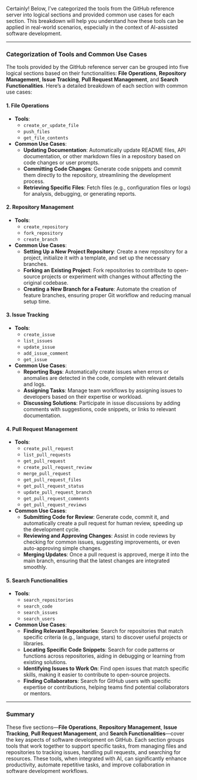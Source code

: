 Certainly! Below, I’ve categorized the tools from the GitHub reference server into logical sections and provided common use cases for each section. This breakdown will help you understand how these tools can be applied in real-world scenarios, especially in the context of AI-assisted software development.

---

### Categorization of Tools and Common Use Cases

The tools provided by the GitHub reference server can be grouped into five logical sections based on their functionalities: **File Operations**, **Repository Management**, **Issue Tracking**, **Pull Request Management**, and **Search Functionalities**. Here’s a detailed breakdown of each section with common use cases:

#### 1. File Operations
- **Tools**:  
  - `create_or_update_file`  
  - `push_files`  
  - `get_file_contents`  
- **Common Use Cases**:  
  - **Updating Documentation**: Automatically update README files, API documentation, or other markdown files in a repository based on code changes or user prompts.  
  - **Committing Code Changes**: Generate code snippets and commit them directly to the repository, streamlining the development process.  
  - **Retrieving Specific Files**: Fetch files (e.g., configuration files or logs) for analysis, debugging, or generating reports.

#### 2. Repository Management
- **Tools**:  
  - `create_repository`  
  - `fork_repository`  
  - `create_branch`  
- **Common Use Cases**:  
  - **Setting Up a New Project Repository**: Create a new repository for a project, initialize it with a template, and set up the necessary branches.  
  - **Forking an Existing Project**: Fork repositories to contribute to open-source projects or experiment with changes without affecting the original codebase.  
  - **Creating a New Branch for a Feature**: Automate the creation of feature branches, ensuring proper Git workflow and reducing manual setup time.

#### 3. Issue Tracking
- **Tools**:  
  - `create_issue`  
  - `list_issues`  
  - `update_issue`  
  - `add_issue_comment`  
  - `get_issue`  
- **Common Use Cases**:  
  - **Reporting Bugs**: Automatically create issues when errors or anomalies are detected in the code, complete with relevant details and logs.  
  - **Assigning Tasks**: Manage team workflows by assigning issues to developers based on their expertise or workload.  
  - **Discussing Solutions**: Participate in issue discussions by adding comments with suggestions, code snippets, or links to relevant documentation.

#### 4. Pull Request Management
- **Tools**:  
  - `create_pull_request`  
  - `list_pull_requests`  
  - `get_pull_request`  
  - `create_pull_request_review`  
  - `merge_pull_request`  
  - `get_pull_request_files`  
  - `get_pull_request_status`  
  - `update_pull_request_branch`  
  - `get_pull_request_comments`  
  - `get_pull_request_reviews`  
- **Common Use Cases**:  
  - **Submitting Code for Review**: Generate code, commit it, and automatically create a pull request for human review, speeding up the development cycle.  
  - **Reviewing and Approving Changes**: Assist in code reviews by checking for common issues, suggesting improvements, or even auto-approving simple changes.  
  - **Merging Updates**: Once a pull request is approved, merge it into the main branch, ensuring that the latest changes are integrated smoothly.

#### 5. Search Functionalities
- **Tools**:  
  - `search_repositories`  
  - `search_code`  
  - `search_issues`  
  - `search_users`  
- **Common Use Cases**:  
  - **Finding Relevant Repositories**: Search for repositories that match specific criteria (e.g., language, stars) to discover useful projects or libraries.  
  - **Locating Specific Code Snippets**: Search for code patterns or functions across repositories, aiding in debugging or learning from existing solutions.  
  - **Identifying Issues to Work On**: Find open issues that match specific skills, making it easier to contribute to open-source projects.  
  - **Finding Collaborators**: Search for GitHub users with specific expertise or contributions, helping teams find potential collaborators or mentors.

---

### Summary
These five sections—**File Operations**, **Repository Management**, **Issue Tracking**, **Pull Request Management**, and **Search Functionalities**—cover the key aspects of software development on GitHub. Each section groups tools that work together to support specific tasks, from managing files and repositories to tracking issues, handling pull requests, and searching for resources. These tools, when integrated with AI, can significantly enhance productivity, automate repetitive tasks, and improve collaboration in software development workflows.
